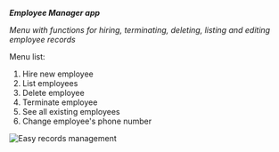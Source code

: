 ***Employee Manager app***

_Menu with functions for hiring, terminating, deleting, listing and editing employee records_

Menu list:
1. Hire new employee
2. List employees
3. Delete employee
4. Terminate employee
5. See all existing employees
6. Change employee's phone number

![Easy records management](https://api.creativecommons.engineering/v1/thumbs/28d5231a-d475-469d-97f2-116d878cece7)
